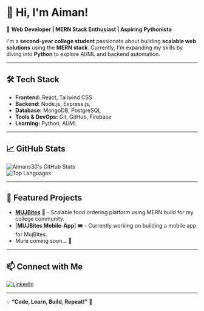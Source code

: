 # 👋 Hi, I'm Aiman!  

🚀 **Web Developer | MERN Stack Enthusiast | Aspiring Pythonista**  

I'm a **second-year college student** passionate about building **scalable web solutions** using the **MERN stack**. Currently, I'm expanding my skills by diving into **Python** to explore AI/ML and backend automation.

---

## 🛠 Tech Stack  
- **Frontend:** React, Tailwind CSS  
- **Backend:** Node.js, Express.js,
- **Database:** MongoDB, PostgreSQL  
- **Tools & DevOps:** Git, GitHub, Firebase  
- **Learning:** Python, AI/ML  

---

## 📈 GitHub Stats  
![Aimans30's GitHub Stats](https://github-readme-stats.vercel.app/api?username=Aimans30&show_icons=true&theme=radical)  
![Top Languages](https://github-readme-stats.vercel.app/api/top-langs/?username=Aimans30&layout=compact&theme=radical)

---

## 🚀 Featured Projects  
- [**MUJBites**](https://github.com/Developer-Satwik/theharmonyofmylife999) 🍔 - Scalable food ordering platform using MERN build for my college community.  
- [**MUJBites Mobile-App**] 🎟 - Currently working on building a mobile app for MujBites.  
- More coming soon... 🚀  

---

## 📫 Connect with Me  
[![LinkedIn](https://img.shields.io/badge/-LinkedIn-blue?style=flat&logo=linkedin)](www.linkedin.com/in/aiman-singh-425076306)  

---

💡 **“Code, Learn, Build, Repeat!”** 🚀  
